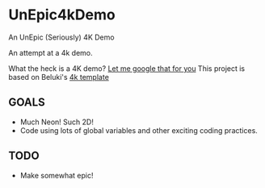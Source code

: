 # UnEpic4kDemo
An UnEpic (Seriously) 4K Demo

An attempt at a 4k demo.

What the heck is a 4K demo? [Let me google that for you](https://en.wikipedia.org/wiki/Demo_(computer_programming))
This project is based on Beluki's [4k template](https://github.com/Beluki/4k)

GOALS
----
- Much Neon! Such 2D!
- Code using lots of global variables and other exciting coding practices.

TODO
----
- Make somewhat epic!
